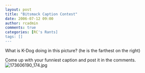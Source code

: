```yaml
---
layout: post
title: "Bitsmack Caption Contest"
date: 2006-07-12 09:00
author: rcadmin
comments: true
categories: [RC's Rants]
tags: []
---
```

What is K-Dog doing in this picture? (he is the farthest on the right)

Come up with your funniest caption and post it in the comments.
<img alt="173606190_174.jpg" id="image845" src="http://bitsmack.com/wp/wp-content/uploads/2006/07/173606190_174.jpg" />
